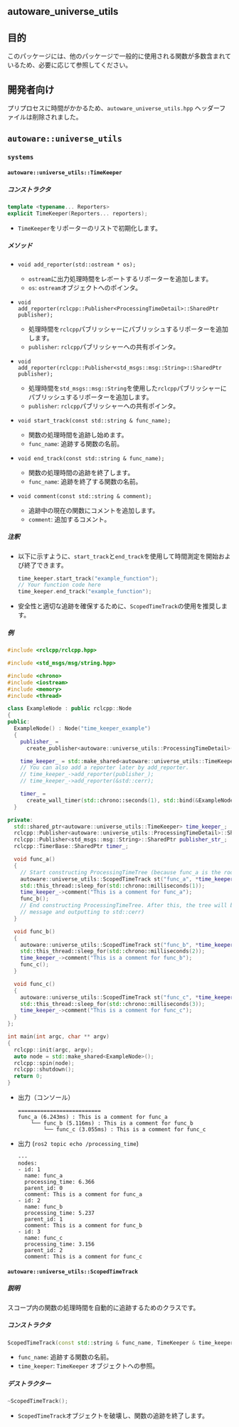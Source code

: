 ## autoware_universe_utils

## 目的

このパッケージには、他のパッケージで一般的に使用される関数が多数含まれているため、必要に応じて参照してください。

## 開発者向け

プリプロセスに時間がかかるため、`autoware_universe_utils.hpp` ヘッダーファイルは削除されました。

## `autoware::universe_utils`

### `systems`

#### `autoware::universe_utils::TimeKeeper`

##### コンストラクタ


```cpp
template <typename... Reporters>
explicit TimeKeeper(Reporters... reporters);
```

- `TimeKeeper`をリポーターのリストで初期化します。

##### メソッド

- `void add_reporter(std::ostream * os);`

  - `ostream`に出力処理時間をレポートするリポーターを追加します。
  - `os`: `ostream`オブジェクトへのポインタ。

- `void add_reporter(rclcpp::Publisher<ProcessingTimeDetail>::SharedPtr publisher);`

  - 処理時間を`rclcpp`パブリッシャーにパブリッシュするリポーターを追加します。
  - `publisher`: `rclcpp`パブリッシャーへの共有ポインタ。

- `void add_reporter(rclcpp::Publisher<std_msgs::msg::String>::SharedPtr publisher);`

  - 処理時間を`std_msgs::msg::String`を使用した`rclcpp`パブリッシャーにパブリッシュするリポーターを追加します。
  - `publisher`: `rclcpp`パブリッシャーへの共有ポインタ。

- `void start_track(const std::string & func_name);`

  - 関数の処理時間を追跡し始めます。
  - `func_name`: 追跡する関数の名前。

- `void end_track(const std::string & func_name);`

  - 関数の処理時間の追跡を終了します。
  - `func_name`: 追跡を終了する関数の名前。

- `void comment(const std::string & comment);`
  - 追跡中の現在の関数にコメントを追加します。
  - `comment`: 追加するコメント。

##### 注釈

- 以下に示すように、`start_track`と`end_track`を使用して時間測定を開始および終了できます。


  ```cpp
  time_keeper.start_track("example_function");
  // Your function code here
  time_keeper.end_track("example_function");
  ```

- 安全性と適切な追跡を確保するために、`ScopedTimeTrack`の使用を推奨します。

##### 例


```cpp
#include <rclcpp/rclcpp.hpp>

#include <std_msgs/msg/string.hpp>

#include <chrono>
#include <iostream>
#include <memory>
#include <thread>

class ExampleNode : public rclcpp::Node
{
public:
  ExampleNode() : Node("time_keeper_example")
  {
    publisher_ =
      create_publisher<autoware::universe_utils::ProcessingTimeDetail>("processing_time", 1);

    time_keeper_ = std::make_shared<autoware::universe_utils::TimeKeeper>(publisher_, &std::cerr);
    // You can also add a reporter later by add_reporter.
    // time_keeper_->add_reporter(publisher_);
    // time_keeper_->add_reporter(&std::cerr);

    timer_ =
      create_wall_timer(std::chrono::seconds(1), std::bind(&ExampleNode::func_a, this));
  }

private:
  std::shared_ptr<autoware::universe_utils::TimeKeeper> time_keeper_;
  rclcpp::Publisher<autoware::universe_utils::ProcessingTimeDetail>::SharedPtr publisher_;
  rclcpp::Publisher<std_msgs::msg::String>::SharedPtr publisher_str_;
  rclcpp::TimerBase::SharedPtr timer_;

  void func_a()
  {
    // Start constructing ProcessingTimeTree (because func_a is the root function)
    autoware::universe_utils::ScopedTimeTrack st("func_a", *time_keeper_);
    std::this_thread::sleep_for(std::chrono::milliseconds(1));
    time_keeper_->comment("This is a comment for func_a");
    func_b();
    // End constructing ProcessingTimeTree. After this, the tree will be reported (publishing
    // message and outputting to std::cerr)
  }

  void func_b()
  {
    autoware::universe_utils::ScopedTimeTrack st("func_b", *time_keeper_);
    std::this_thread::sleep_for(std::chrono::milliseconds(2));
    time_keeper_->comment("This is a comment for func_b");
    func_c();
  }

  void func_c()
  {
    autoware::universe_utils::ScopedTimeTrack st("func_c", *time_keeper_);
    std::this_thread::sleep_for(std::chrono::milliseconds(3));
    time_keeper_->comment("This is a comment for func_c");
  }
};

int main(int argc, char ** argv)
{
  rclcpp::init(argc, argv);
  auto node = std::make_shared<ExampleNode>();
  rclcpp::spin(node);
  rclcpp::shutdown();
  return 0;
}
```

- 出力（コンソール）


  ```text
  ==========================
  func_a (6.243ms) : This is a comment for func_a
      └── func_b (5.116ms) : This is a comment for func_b
          └── func_c (3.055ms) : This is a comment for func_c
  ```

- 出力 (`ros2 topic echo /processing_time`)


  ```text
  ---
  nodes:
  - id: 1
    name: func_a
    processing_time: 6.366
    parent_id: 0
    comment: This is a comment for func_a
  - id: 2
    name: func_b
    processing_time: 5.237
    parent_id: 1
    comment: This is a comment for func_b
  - id: 3
    name: func_c
    processing_time: 3.156
    parent_id: 2
    comment: This is a comment for func_c
  ```

#### `autoware::universe_utils::ScopedTimeTrack`

##### 説明

スコープ内の関数の処理時間を自動的に追跡するためのクラスです。

##### コンストラクタ


```cpp
ScopedTimeTrack(const std::string & func_name, TimeKeeper & time_keeper);
```

- `func_name`: 追跡する関数の名前。
- `time_keeper`: `TimeKeeper` オブジェクトへの参照。

##### デストラクター


```cpp
~ScopedTimeTrack();
```

- `ScopedTimeTrack`オブジェクトを破壊し、関数の追跡を終了します。


